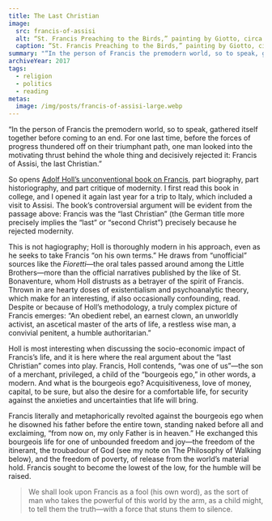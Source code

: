 ```yaml
---
title: The Last Christian
image:
  src: francis-of-assisi
  alt: “St. Francis Preaching to the Birds,” painting by Giotto, circa 1300.
  caption: “St. Francis Preaching to the Birds,” painting by Giotto, circa 1300.
summary: "“In the person of Francis the premodern world, so to speak, gathered itself together before coming to an end. For one last time, before the forces of progress thundered off on their triumphant path, one man looked into the motivating thrust behind the whole thing and decisively rejected it: Francis of Assisi, the last Christian.”"
archiveYear: 2017
tags:
  - religion
  - politics
  - reading
metas:
  image: /img/posts/francis-of-assisi-large.webp
---
```


“In the person of Francis the premodern world, so to speak, gathered itself together before coming to an end. For one last time, before the forces of progress thundered off on their triumphant path, one man looked into the motivating thrust behind the whole thing and decisively rejected it: Francis of Assisi, the last Christian.”

So opens [Adolf Holl’s unconventional book on Francis](https://www.goodreads.com/en/book/show/3436381), part biography, part historiography, and part critique of modernity. I first read this book in college, and I opened it again last year for a trip to Italy, which included a visit to Assisi. The book’s controversial argument will be evident from the passage above: Francis was the “last Christian” (the German title more precisely implies the “last” or “second Christ”) precisely because he rejected modernity.

This is not hagiography; Holl is thoroughly modern in his approach, even as he seeks to take Francis “on his own terms.” He draws from “unofficial” sources like the _Fioretti_—the oral tales passed around among the Little Brothers—more than the official narratives published by the like of St. Bonaventure, whom Holl distrusts as a betrayer of the spirit of Francis. Thrown in are hearty doses of existentialism and psychoanalytic theory, which make for an interesting, if also occasionally confounding, read. Despite or because of Holl’s methodology, a truly complex picture of Francis emerges: “An obedient rebel, an earnest clown, an unworldly activist, an ascetical master of the arts of life, a restless wise man, a convivial penitent, a humble authoritarian.”

Holl is most interesting when discussing the socio-economic impact of Francis’s life, and it is here where the real argument about the “last Christian” comes into play. Francis, Holl contends, “was one of us”—the son of a merchant, privileged, a child of the “bourgeois ego,” in other words, a modern. And what is the bourgeois ego? Acquisitiveness, love of money, capital, to be sure, but also the desire for a comfortable life, for security against the anxieties and uncertainties that life will bring.

Francis literally and metaphorically revolted against the bourgeois ego when he disowned his father before the entire town, standing naked before all and exclaiming, “from now on, my only Father is in heaven.” He exchanged this bourgeois life for one of unbounded freedom and joy—the freedom of the itinerant, the troubadour of God (see my note on The Philosophy of Walking below), and the freedom of poverty, of release from the world’s material hold. Francis sought to become the lowest of the low, for the humble will be raised.

> We shall look upon Francis as a fool (his own word), as the sort of man who takes the powerful of this world by the arm, as a child might, to tell them the truth—with a force that stuns them to silence.
